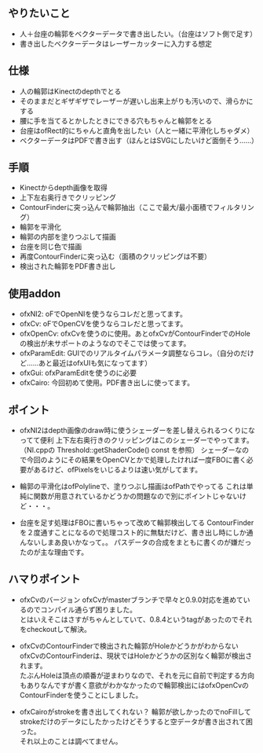 ## やりたいこと

- 人＋台座の輪郭をベクターデータで書き出したい。（台座はソフト側で足す）
- 書き出したベクターデータはレーザーカッターに入力する想定

## 仕様

- 人の輪郭はKinectのdepthでとる
- そのままだとギザギザでレーザーが遅いし出来上がりも汚いので、滑らかにする
- 腰に手を当てるとかしたときにできる穴もちゃんと輪郭をとる
- 台座はofRect的にちゃんと直角を出したい（人と一緒に平滑化しちゃダメ）
- ベクターデータはPDFで書き出す（ほんとはSVGにしたいけど面倒そう……）

## 手順

- Kinectからdepth画像を取得
- 上下左右奥行きでクリッピング
- ContourFinderに突っ込んで輪郭抽出（ここで最大/最小面積でフィルタリング）
- 輪郭を平滑化
- 輪郭の内部を塗りつぶして描画
- 台座を同じ色で描画
- 再度ContourFinderに突っ込む（面積のクリッピングは不要）
- 検出された輪郭をPDF書き出し

## 使用addon

- ofxNI2: oFでOpenNIを使うならコレだと思ってます。
- ofxCv: oFでOpenCVを使うならコレだと思ってます。
- ofxOpenCv: ofxCvを使うのに使用。あとofxCvがContourFinderでのHoleの検出が未サポートのようなのでそこでは使ってます。
- ofxParamEdit: GUIでのリアルタイムパラメータ調整ならコレ。（自分のだけど……あと最近はofxUIも気になってます）
- ofxGui: ofxParamEditを使うのに必要
- ofxCairo: 今回初めて使用。PDF書き出しに使ってます。

## ポイント

- ofxNI2はdepth画像のdraw時に使うシェーダーを差し替えられるつくりになってて便利
上下左右奥行きのクリッピングはこのシェーダーでやってます。（NI.cppの Threshold::getShaderCode() const を参照）
シェーダーなので今回のようにその結果をOpenCVとかで処理したければ一度FBOに書く必要があるけど、ofPixelsをいじるよりは速い気がしてます。

- 輪郭の平滑化はofPolylineで、塗りつぶし描画はofPathでやってる
これは単純に関数が用意されているかどうかの問題なので別にポイントじゃないけど・・・。

- 台座を足す処理はFBOに書いちゃって改めて輪郭検出してる
ContourFinderを２度通すことになるので処理コスト的に無駄だけど、書き出し時にしか通んないしまあ良いかなって。。
パスデータの合成をまともに書くのが嫌だったのが主な理由です。

## ハマりポイント

- ofxCvのバージョン
ofxCvがmasterブランチで早々と0.9.0対応を進めているのでコンパイル通らず困りました。  
とはいえそこはさすがちゃんとしていて、0.8.4というtagがあったのでそれをcheckoutして解決。

- ofxCvのContourFinderで検出された輪郭がHoleかどうかがわからない
ofxCvのContourFinderは、現状ではHoleかどうかの区別なく輪郭が検出されます。  
たぶんHoleは頂点の順番が逆まわりなので、それを元に自前で判定する方向もありなんですが書く意欲がわかなかったので輪郭検出にはofxOpenCvのContourFinderを使うことにしました。

- ofxCairoがstrokeを書き出してくれない？
輪郭が欲しかったのでnoFillしてstrokeだけのデータにしたかったけどそうすると空データが書き出されて困った。  
それ以上のことは調べてません。